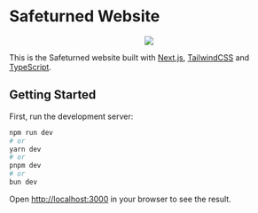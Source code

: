 # Safeturned Website

<p align="center">
  <img src="app/favicon.ico" />
</p>

This is the Safeturned website built with
[Next.js](https://nextjs.org/), [TailwindCSS](https://tailwindcss.com/) and
[TypeScript](https://www.typescriptlang.org/).

## Getting Started

First, run the development server:

```bash
npm run dev
# or
yarn dev
# or
pnpm dev
# or
bun dev
```

Open [http://localhost:3000](http://localhost:3000) in your browser to see the result.
